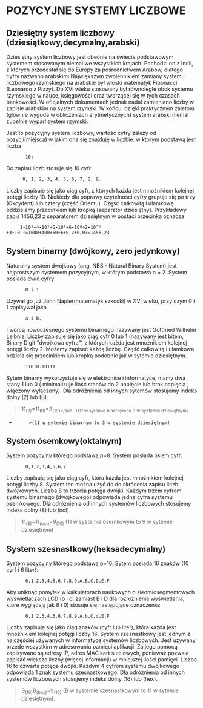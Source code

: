  POZYCYJNE SYSTEMY LICZBOWE
 ====================================
 Dziesiętny system liczbowy (dziesiątkowy,decymalny,arabski)
 -----------------------------------------------------
 Dziesiętny system liczbowy jest obecnie na świecie podstawowym systemem stosowanym niemal we wszystkich krajach. Pochodzi on z Indii, z których przedostał się do Europy za pośrednictwem Arabów, dlatego cyfry nazwano arabskimi.Największym zwolennikiem zamiany systemu liczbowego rzymskiego na arabskie był włoski matematyk Fibonacci (Leonardo z Pizzy).  Do XVI wieku stosowany był równolegle obok systemu rzymskiego w nauce, księgowości oraz tworzącej się w tych czasach bankowości. W oficjalnych dokumentach jednak nadal zamieniano liczby w zapisie arabskim na system rzymski. W końcu, dzięki praktycznym zaletom (głównie wygoda w obliczeniach arytmetycznych) system arabski niemal zupełnie wyparł system rzymski.
 
 Jest to pozycyjny system liczbowy, wartość cyfry zależy od pozycji(miejsca) w jakim ona się znajduję w liczbie. w którym podstawą jest liczba
 
           10; 
           
 Do zapisu liczb stosuje się 10 cyfr:
 
          0, 1, 2, 3, 4, 5, 6, 7, 8, 9. 
          
 Liczby zapisuje się jako ciąg cyfr, z których każda jest mnożnikiem kolejnej potęgi liczby 10. Niekiedy dla poprawy czytelności cyfry grupuje się po trzy (Okcydent) lub cztery (część Orientu).  Część całkowitą i ułamkową oddzielamy przecinkiem lub kropką (separator dziesiętny). 
 Przykładowy zapis 1456,23 z separatorem dziesiętnym w postaci przecinka oznacza
 
         1∙10³+4∙10²+5∙10¹+6∙10º+2∙10ˉ¹ +3∙10ˉ²=1000+400+50+6+0,2+0,03=1456,23
   
 
 System binarny (dwójkowy, zero jedynkowy)
 ---------------------
 Naturalny system dwójkowy (ang. NBS - Natural Binary System) jest najprostszym systemem pozycyjnym, w którym podstawa p = 2. System posiada dwie cyfry 
           
           0 i 1
 
 Używał go już John Napier(matematyk szkocki) w XVI wieku, przy czym 0 i 1 zapisywał jako 
           
           a i b. 
 
 Twórcą nowoczesnego systemu binarnego nazywany jest Gottfried Wilhelm Leibniz.
 Liczby zapisuje się jako ciąg cyfr 0 lub 1 (nazywany jest bitem, Binary Digit "dwójkowa cyfra") z których każda jest mnożnikiem kolejnej potęgi liczby 2. Możemy zapisać każdą liczbę. Część całkowitą i ułamkową odziela się przecinkiem lub kropką podobnie jak w sytemie dziesiętnym.
           
           11010.10111
 
 Sytem binarny wykorzystuje się w elektronice i informatyce, mamy dwa stany 1 lub 0 ( minimalizuje ilość stanów do 2 napięcie lub brak napięcia ; włączony wyłączony). 
 Dla odróźnienia od innych sytemów stosujemy indeks dolny (2) lub (B).
           
 >11<sub>(2)</sub>=11<sub>(B)</sub>=3<sub>(10)</sub
->(11 w sytemie binarnym to 3 w systemie dziesiętnym)          
+          >(11 w sytemie binarnym to 3 w systemie dziesiętnym)          
           
 System ósemkowy(oktalnym)  
 ---------------------------
 System pozycyjny którego podstawą p=8. System posiada osiem cyfr:
           
           0,1,2,3,4,5,6,7
 
 Liczby zapisuję się jako ciąg cyfr, która każda jest mnożnikiem kolejnej potęgi liczby 8. System ten można użyć do do skrócenia zapisu liczb dwójkowych. Liczba 8 to trzecia potęga dwójki. Każdym trzem cyfrom systemu binarnego (dwójkowego) odpowiada jedna cyfra systemu ósemkowego. 
 Dla odróznienia od innych systemów liczbowych stosujemy indeks dolny (8) lub (oct).
 
 >11<sub>(8)</sub>=11<sub>(oct)</sub>=9<sub>(10)</sub> 
 >(11 w systemie ósemkowym to 9 w sytemie dziesiętnym)
           
 System szesnastkowy(heksadecymalny)
 -----------------------------------
 
 System pozycyjny którego podstawą p=16. Sytem posiada 16 znaków (10 cyrf i 6 liter):
           
           0,1,2,3,4,5,6,7,8,9,A,B,C,D,E,F
 
 Aby uniknąć pomyłek  w kalkulatorach naukowych o siedmiosegmentowych wyświetlaczach LCD (b i d, zamiast B i D dla rozróżnienia wyświetlania, które wyglądają jak 8 i 0) stosuje się następujące oznaczenia: 
           
           0,1,2,3,4,5,6,7,8,9,A,b,C,d,E,F
 
 Liczby zapisuję się jako ciąg znaków (cyfr lub liter), która każda jest mnożnikiem kolejnej potęgi liczby 16. System szesnastkowy jest jednym z najczęściej używanych w informatyce systemów liczbowych. Jest używany przede wszystkim w adresowaniu pamięci aplikacji. Za jego pomocą zapisywane są adresy IP, adres MAC kart sieciowych, ponieważ pozwala zapisać większe liczby (więcej informacji) w mniejszej ilości pamięci. Liczba 16 to czwarta potęga dwójki. Każdym 4 cyfrom systemu dwójkowego odpowiada 1 znak systemu szesnastkowego.
 Dla odróżnienia od innych systemów liczbowych stosujemy indeks dolny (16) lub (hex).
           
 >B<sub>(16)</sub>B<sub>(hex)</sub>=9<sub>(10)</sub> 
 >(B w systemie szesnastkowym to 11 w sytemie dziesiętnym).     
